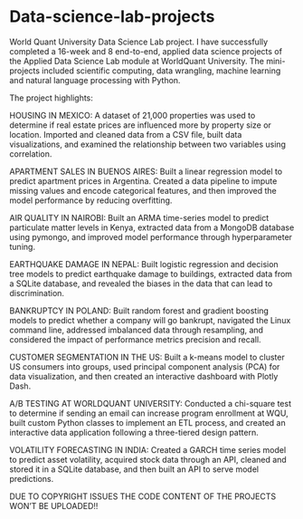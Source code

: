 # Data-science-lab-projects
World Quant University Data Science Lab project.
I have successfully completed a 16-week and 8 end-to-end, applied data science projects of the Applied Data Science Lab module at WorldQuant University. The mini-projects included scientific computing, data wrangling, machine learning and natural language processing with Python.

The project highlights:

HOUSING IN MEXICO: A dataset of 21,000 properties was used to determine if real estate prices are influenced more by property size or location. Imported and cleaned data from a CSV file, built data visualizations, and examined the relationship between two variables using correlation.

APARTMENT SALES IN BUENOS AIRES: Built a linear regression model to predict apartment prices in Argentina. Created a data pipeline to impute missing values and encode categorical features, and then improved the model performance by reducing overfitting.

AIR QUALITY IN NAIROBI: Built an ARMA time-series model to predict particulate matter levels in Kenya, extracted data from a MongoDB database using pymongo, and improved model performance through hyperparameter tuning.

EARTHQUAKE DAMAGE IN NEPAL: Built logistic regression and decision tree models to predict earthquake damage to buildings, extracted data from a SQLite database, and revealed the biases in the data that can lead to discrimination.

BANKRUPTCY IN POLAND: Built random forest and gradient boosting models to predict whether a company will go bankrupt, navigated the Linux command line, addressed imbalanced data through resampling, and considered the impact of performance metrics precision and recall.

CUSTOMER SEGMENTATION IN THE US: Built a k-means model to cluster US consumers into groups, used principal component analysis (PCA) for data visualization, and then created an interactive dashboard with Plotly Dash.

A/B TESTING AT WORLDQUANT UNIVERSITY: Conducted a chi-square test to determine if sending an email can increase program enrollment at WQU, built custom Python classes to implement an ETL process, and created an interactive data application following a three-tiered design pattern.

VOLATILITY FORECASTING IN INDIA: Created a GARCH time series model to predict asset volatility, acquired stock data through an API, cleaned and stored it in a SQLite database, and then built an API to serve model predictions.

DUE TO COPYRIGHT ISSUES THE CODE CONTENT OF THE PROJECTS WON’T BE UPLOADED!!
